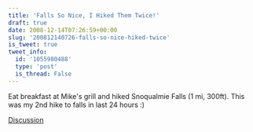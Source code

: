 ```yaml
---
title: 'Falls So Nice, I Hiked Them Twice!'
draft: true
date: 2008-12-14T07:26:59+00:00
slug: '200812140726-falls-so-nice-hiked-twice'
is_tweet: true
tweet_info:
  id: '1055980488'
  type: 'post'
  is_thread: False
---
```




Eat breakfast at Mike's grill and hiked Snoqualmie Falls (1 mi, 300ft). This was my 2nd hike to falls in last 24 hours :)

[Discussion](https://x.com/sytelus/status/1055980488)
